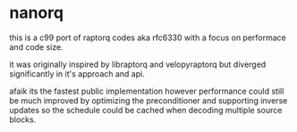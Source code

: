 # nanorq
this is a c99 port of raptorq codes aka rfc6330 with a focus on performace and code size.

it was originally inspired by libraptorq and velopyraptorq but diverged significantly in it's approach and api.

afaik its the fastest public implementation however performance could still be much improved by optimizing the preconditioner and supporting inverse updates so the schedule could be cached when decoding multiple source blocks.
